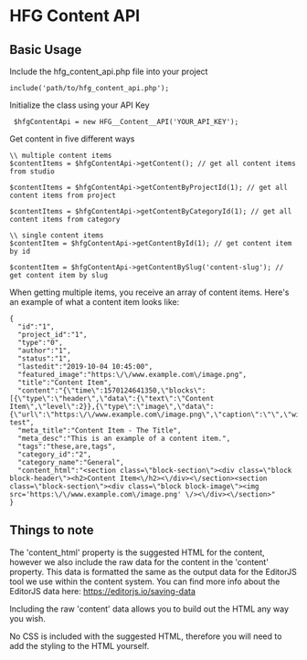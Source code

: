 # HFG Content API

## Basic Usage

Include the hfg_content_api.php file into your project

```include('path/to/hfg_content_api.php');```

Initialize the class using your API Key

``` $hfgContentApi = new HFG__Content__API('YOUR_API_KEY');```

Get content in five different ways

```
\\ multiple content items
$contentItems = $hfgContentApi->getContent(); // get all content items from studio

$contentItems = $hfgContentApi->getContentByProjectId(1); // get all content items from project

$contentItems = $hfgContentApi->getContentByCategoryId(1); // get all content items from category

\\ single content items
$contentItem = $hfgContentApi->getContentById(1); // get content item by id

$contentItem = $hfgContentApi->getContentBySlug('content-slug'); // get content item by slug
```

When getting multiple items, you receive an array of content items. Here's an example of what a content item looks like:

```
{
  "id":"1",
  "project_id":"1",
  "type":"0",
  "author":"1",
  "status":"1",
  "lastedit":"2019-10-04 10:45:00",
  "featured_image":"https:\/\/www.example.com\/image.png",
  "title":"Content Item",
  "content":"{\"time\":1570124641350,\"blocks\":[{\"type\":\"header\",\"data\":{\"text\":\"Content Item\",\"level\":2}},{\"type\":\"image\",\"data\":{\"url\":\"https:\/\/www.example.com\/image.png\",\"caption\":\"\",\"withBorder\":false,\"withBackground\":false,\"stretched\":false}}],\"version\":\"2.15.1\"}","slug":"mikes-test",
  "meta_title":"Content Item - The Title",
  "meta_desc":"This is an example of a content item.",
  "tags":"these,are,tags",
  "category_id":"2",
  "category_name":"General",
  "content_html":"<section class=\"block-section\"><div class=\"block block-header\"><h2>Content Item<\/h2><\/div><\/section><section class=\"block-section\"><div class=\"block block-image\"><img src='https:\/\/www.example.com\/image.png' \/><\/div><\/section>"
}
```

## Things to note 

The 'content_html' property is the suggested HTML for the content, however we also include the raw data for the content in the 'content' property. This data is formatted the same as the output data for the EditorJS tool we use within the content system. You can find more info about the EditorJS data here: https://editorjs.io/saving-data

Including the raw 'content' data allows you to build out the HTML any way you wish.

No CSS is included with the suggested HTML, therefore you will need to add the styling to the HTML yourself.
